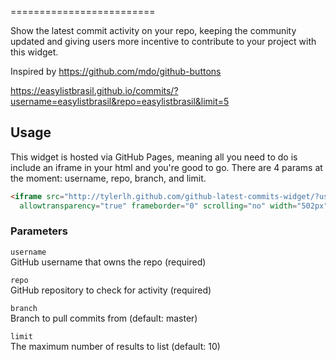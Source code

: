 =========================

Show the latest commit activity on your repo, keeping the community updated and giving users more incentive to contribute to your project with this widget.

Inspired by https://github.com/mdo/github-buttons

https://easylistbrasil.github.io/commits/?username=easylistbrasil&repo=easylistbrasil&limit=5

Usage
-----

This widget is hosted via GitHub Pages, meaning all you need to do is include an iframe in your html and you're good to go. There are 4 params at the moment: username, repo, branch, and limit.

``` html
<iframe src="http://tylerlh.github.com/github-latest-commits-widget/?username=USERNAME&repo=REPO&limit=LIMIT"
  allowtransparency="true" frameborder="0" scrolling="no" width="502px" height="252px"></iframe>
```

### Parameters

`username`<br>
GitHub username that owns the repo (required)<br>

`repo`<br>
GitHub repository to check for activity (required)

`branch`<br>
Branch to pull commits from (default: master)

`limit`<br>
The maximum number of results to list (default: 10)
